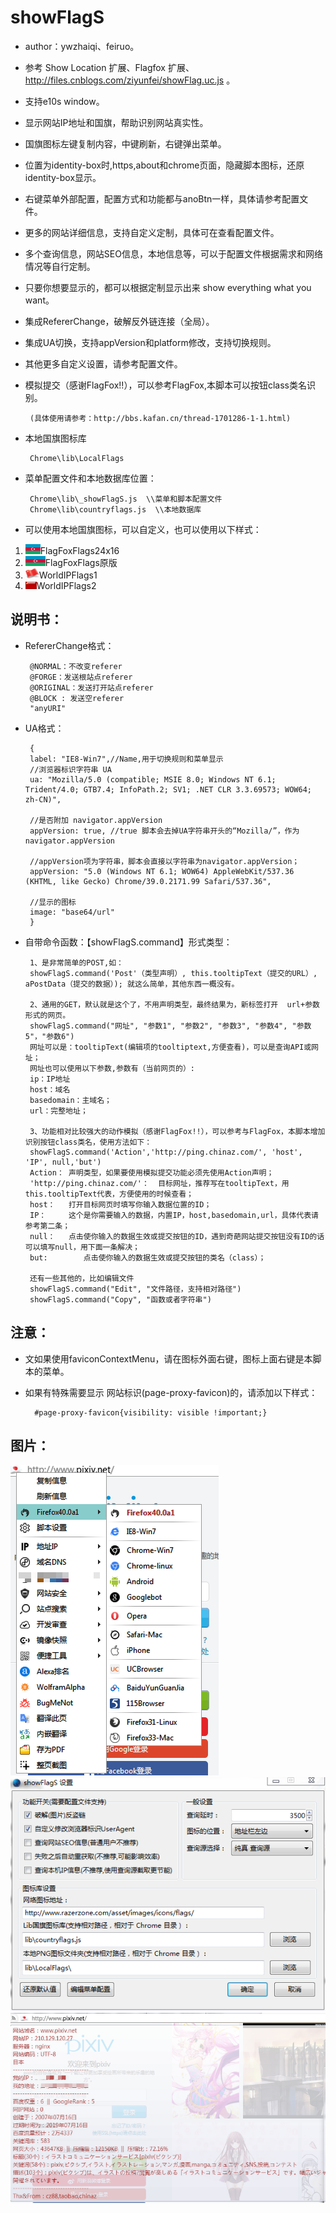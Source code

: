 showFlagS
============
 - author：ywzhaiqi、feiruo。
 - 参考 Show Location 扩展、Flagfox 扩展、http://files.cnblogs.com/ziyunfei/showFlag.uc.js 。
 - 支持e10s window。
 - 显示网站IP地址和国旗，帮助识别网站真实性。
 - 国旗图标左键复制内容，中键刷新，右键弹出菜单。
 - 位置为identity-box时,https,about和chrome页面，隐藏脚本图标，还原identity-box显示。
 - 右键菜单外部配置，配置方式和功能都与anoBtn一样，具体请参考配置文件。
 - 更多的网站详细信息，支持自定义定制，具体可在查看配置文件。
 - 多个查询信息，网站SEO信息，本地信息等，可以于配置文件根据需求和网络情况等自行定制。
 - 只要你想要显示的，都可以根据定制显示出来 show everything what you want。
 - 集成RefererChange，破解反外链连接（全局）。
 - 集成UA切换，支持appVersion和platform修改，支持切换规则。
 - 其他更多自定义设置，请参考配置文件。
 - 模拟提交（感谢FlagFox!!），可以参考FlagFox,本脚本可以按钮class类名识别。

 		(具体使用请参考：http://bbs.kafan.cn/thread-1701286-1-1.html)
 - 本地国旗图标库

 		Chrome\lib\LocalFlags 	
 - 菜单配置文件和本地数据库位置：

		Chrome\lib\_showFlagS.js  \\菜单和脚本配置文件
		Chrome\lib\countryflags.js  \\本地数据库
 - 可以使用本地国旗图标，可以自定义，也可以使用以下样式：
1. ![](FlagFoxFlags24x16.png)FlagFoxFlags24x16 
2. ![](FlagFoxFlags原版.png)FlagFoxFlags原版
3. ![](WorldIPFlags1.png)WorldIPFlags1 
4. ![](WorldIPFlags2.png)WorldIPFlags2 

说明书：
--------------
 - RefererChange格式：
 		
		@NORMAL：不改变referer
		@FORGE：发送根站点referer
		@ORIGINAL：发送打开站点referer
		@BLOCK : 发送空referer
		"anyURI"
			
 - UA格式：
 		
		{
		label: "IE8-Win7",//Name,用于切换规则和菜单显示
		//浏览器标识字符串 UA
		ua: "Mozilla/5.0 (compatible; MSIE 8.0; Windows NT 6.1; Trident/4.0; GTB7.4; InfoPath.2; SV1; .NET CLR 3.3.69573; WOW64; zh-CN)",

		//是否附加 navigator.appVersion
		appVersion: true, //true 脚本会去掉UA字符串开头的“Mozilla/”，作为navigator.appVersion

		//appVersion项为字符串，脚本会直接以字符串为navigator.appVersion；
		appVersion: "5.0 (Windows NT 6.1; WOW64) AppleWebKit/537.36 (KHTML, like Gecko) Chrome/39.0.2171.99 Safari/537.36",

		//显示的图标
		image: "base64/url"
		}

 - 自带命令函数：【showFlagS.command】形式类型：

		1、是非常简单的POST,如：
		showFlagS.command('Post'（类型声明）, this.tooltipText（提交的URL）, aPostData（提交的数据）); 就这么简单，其他东西一概没有。

		2、通用的GET，默认就是这个了，不用声明类型，最终结果为，新标签打开  url+参数  形式的网页。
		showFlagS.command("网址", "参数1", "参数2", "参数3", "参数4", "参数5"，"参数6")
		网址可以是：tooltipText(编辑项的tooltiptext,方便查看)，可以是查询API或网址；
		网址也可以使用以下参数,参数有（当前网页的）:
		ip：IP地址
		host：域名
		basedomain：主域名；
		url：完整地址；

		3、功能相对比较强大的动作模拟（感谢FlagFox!!），可以参考与FlagFox，本脚本增加识别按钮class类名，使用方法如下：
		showFlagS.command('Action','http://ping.chinaz.com/', 'host', 'IP', null,'but')
		Action：	声明类型，如果要使用模拟提交功能必须先使用Action声明；
		'http://ping.chinaz.com/'： 	目标网址，推荐写在tooltipText，用this.tooltipText代表，方便使用的时候查看；
		host： 	打开目标网页时填写你输入数据位置的ID；
		IP： 	这个是你需要输入的数据，内置IP，host,basedomain,url，具体代表请参考第二条；
		null： 	点击使你输入的数据生效或提交按钮的ID，遇到奇葩网站提交按钮没有ID的话可以填写null，用下面一条解决；
		but: 		点击使你输入的数据生效或提交按钮的类名（class）；

		还有一些其他的，比如编辑文件
		showFlagS.command("Edit", "文件路径，支持相对路径")
		showFlagS.command("Copy", "函数或者字符串")
注意：
--------------

- 文如果使用faviconContextMenu，请在图标外面右键，图标上面右键是本脚本的菜单。
- 如果有特殊需要显示 网站标识(page-proxy-favicon)的，请添加以下样式：

		#page-proxy-favicon{visibility: visible !important;}

图片：
--------------
![](3.png)![](1.png)
![](2.png)